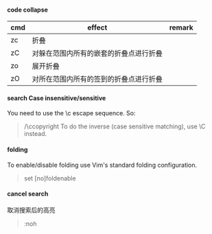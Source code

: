 #### code collapse
cmd | effect | remark
--- | --- | ---
zc | 折叠 | 
zC | 对躲在范围内所有的嵌套的折叠点进行折叠 |
zo | 展开折叠 |
zO | 对所在范围内所有的签到的折叠点进行折叠 | 

#### search Case insensitive/sensitive

You need to use the \c escape sequence. So:
> /\ccopyright
To do the inverse (case sensitive matching), use \C instead.

#### folding

To enable/disable folding use Vim's standard folding configuration.

> set [no]foldenable

#### cancel search

取消搜索后的高亮

> :noh

